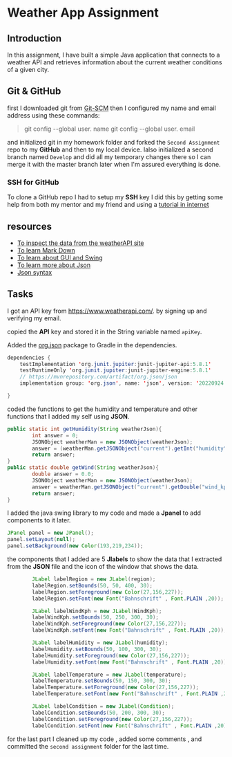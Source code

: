 # Weather App Assignment



## Introduction  
In this assignment, I have built a simple Java application that connects to a weather API and retrieves information about the current weather conditions of a given city.  

## Git & GitHub
first I downloaded git from [Git-SCM](https://git-scm.com/download/win) then I configured my name and email address using these commands:
>git config --global user. name
>git config --global user. email

and initialized git in my homework folder and forked the `Second Assignment` repo to my **GitHub** and then to my local device.
Ialso initialized a second branch named `Develop` and did all my temporary changes there so I can merge it with the master branch later when I'm assured everything is done.

### SSH  for  GitHub
To clone a GitHub repo I had to setup my **SSH** key I did this by getting some help from both my mentor and my friend and using a [tutorial in internet](https://medium.com/devops-with-valentine/2021-how-to-set-up-your-ssh-key-for-github-on-windows-10-afe6e729a3c0)



## resources
- [To inspect the data from the weatherAPI site](https://www.weatherapi.com/api-explorer.aspx)  
- [To learn Mark Down](https://docs.github.com/en/get-started/writing-on-github/getting-started-with-writing-and-formatting-on-github/basic-writing-and-formatting-syntax)
- [To learn about GUI and Swing](https://www.youtube.com/watch?v=Kmgo00avvEw&list=WL&index=1)
- [To learn more about Json](https://www.youtube.com/watch?v=iiADhChRriM&t=571s)
- [Json syntax](https://processing.org/reference/JSONObject.html)



## Tasks  

I got an API key from https://www.weatherapi.com/. by signing up and verifying my email.  

copied the **API** key and stored it in the String variable named `apiKey`.  

Added the [org.json](https://mvnrepository.com/artifact/org.json/json) package to Gradle in the dependencies.       

```java
dependencies {
    testImplementation 'org.junit.jupiter:junit-jupiter-api:5.8.1'
    testRuntimeOnly 'org.junit.jupiter:junit-jupiter-engine:5.8.1'
    // https://mvnrepository.com/artifact/org.json/json
    implementation group: 'org.json', name: 'json', version: '20220924'

}
```

coded the functions to get the humidity and temperature and other functions that I added my self using **JSON**. 

```java
public static int getHumidity(String weatherJson){
        int answer = 0;
        JSONObject weatherMan = new JSONObject(weatherJson);
        answer = (weatherMan.getJSONObject("current").getInt("humidity"));
        return answer;
}
public static double getWind(String weatherJson){
        double answer = 0.0;
        JSONObject weatherMan = new JSONObject(weatherJson);
        answer = weatherMan.getJSONObject("current").getDouble("wind_kph");
        return answer;
}
```

I added the java swing library to my code and made a **Jpanel** to add  components  to it later.

```java
JPanel panel = new JPanel();
panel.setLayout(null);
panel.setBackground(new Color(193,219,234));
```

the components that I added are 5 **Jlabels** to show the data that I extracted from the **JSON** file and the icon of the window that shows the data.

```java
        JLabel labelRegion = new JLabel(region);
        labelRegion.setBounds(50, 50, 400, 30);
        labelRegion.setForeground(new Color(27,156,227));
        labelRegion.setFont(new Font("Bahnschrift" , Font.PLAIN ,20));

        JLabel labelWindKph = new JLabel(WindKph);
        labelWindKph.setBounds(50, 250, 300, 30);
        labelWindKph.setForeground(new Color(27,156,227));
        labelWindKph.setFont(new Font("Bahnschrift" , Font.PLAIN ,20));

        JLabel labelHumidity = new JLabel(humidity);
        labelHumidity.setBounds(50, 100, 300, 30);
        labelHumidity.setForeground(new Color(27,156,227));
        labelHumidity.setFont(new Font("Bahnschrift" , Font.PLAIN ,20));

        JLabel labelTemperature = new JLabel(temperature);
        labelTemperature.setBounds(50, 150, 300, 30);
        labelTemperature.setForeground(new Color(27,156,227));
        labelTemperature.setFont(new Font("Bahnschrift" , Font.PLAIN ,20));

        JLabel labelCondition = new JLabel(Condition);
        labelCondition.setBounds(50, 200, 300, 30);
        labelCondition.setForeground(new Color(27,156,227));
        labelCondition.setFont(new Font("Bahnschrift" , Font.PLAIN ,20));
```

for the last part I cleaned up my code , added some comments , and committed the `second assignment` folder for the last time.